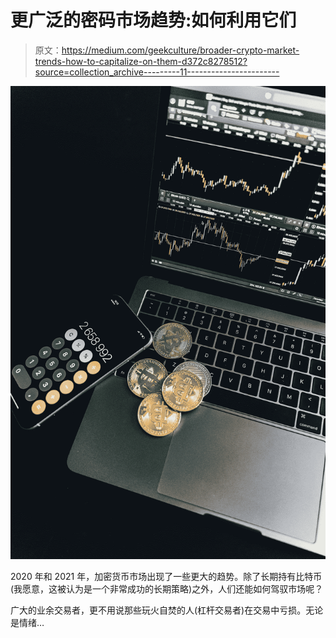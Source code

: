 # 更广泛的密码市场趋势:如何利用它们

> 原文：<https://medium.com/geekculture/broader-crypto-market-trends-how-to-capitalize-on-them-d372c8278512?source=collection_archive---------11----------------------->

![](img/e2db828b072433f462c8d2366c2d07e1.png)

2020 年和 2021 年，加密货币市场出现了一些更大的趋势。除了长期持有比特币(我愿意，这被认为是一个非常成功的长期策略)之外，人们还能如何驾驭市场呢？

广大的业余交易者，更不用说那些玩火自焚的人(杠杆交易者)在交易中亏损。无论是情绪…